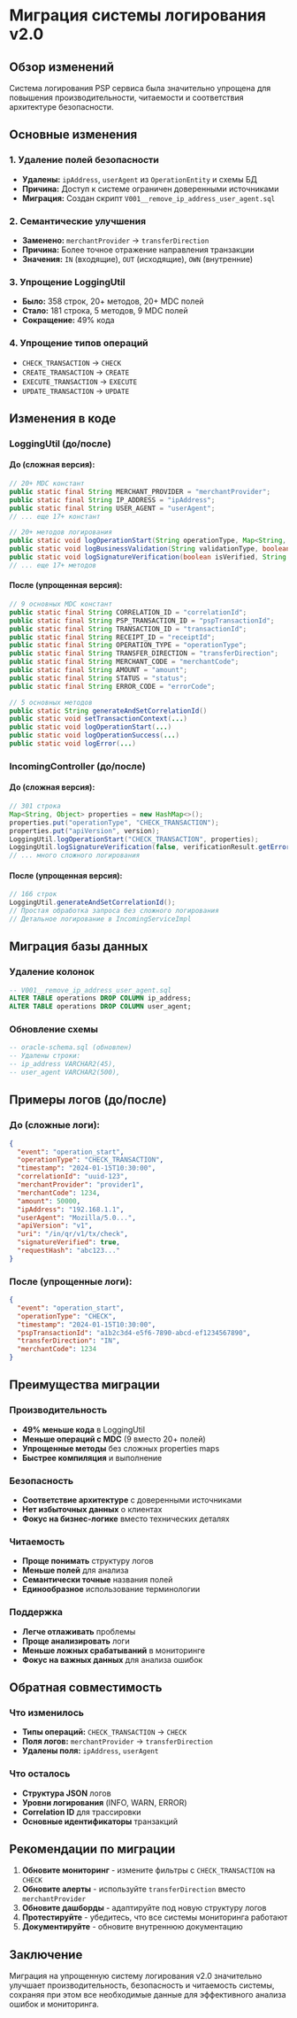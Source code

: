 # Миграция системы логирования v2.0

## Обзор изменений

Система логирования PSP сервиса была значительно упрощена для повышения производительности, читаемости и соответствия архитектуре безопасности.

## Основные изменения

### 1. Удаление полей безопасности
- **Удалены:** `ipAddress`, `userAgent` из `OperationEntity` и схемы БД
- **Причина:** Доступ к системе ограничен доверенными источниками
- **Миграция:** Создан скрипт `V001__remove_ip_address_user_agent.sql`

### 2. Семантические улучшения
- **Заменено:** `merchantProvider` → `transferDirection`
- **Причина:** Более точное отражение направления транзакции
- **Значения:** `IN` (входящие), `OUT` (исходящие), `OWN` (внутренние)

### 3. Упрощение LoggingUtil
- **Было:** 358 строк, 20+ методов, 20+ MDC полей
- **Стало:** 181 строка, 5 методов, 9 MDC полей
- **Сокращение:** 49% кода

### 4. Упрощение типов операций
- `CHECK_TRANSACTION` → `CHECK`
- `CREATE_TRANSACTION` → `CREATE`
- `EXECUTE_TRANSACTION` → `EXECUTE`
- `UPDATE_TRANSACTION` → `UPDATE`

## Изменения в коде

### LoggingUtil (до/после)

#### До (сложная версия):
```java
// 20+ MDC констант
public static final String MERCHANT_PROVIDER = "merchantProvider";
public static final String IP_ADDRESS = "ipAddress";
public static final String USER_AGENT = "userAgent";
// ... еще 17+ констант

// 20+ методов логирования
public static void logOperationStart(String operationType, Map<String, Object> properties)
public static void logBusinessValidation(String validationType, boolean isValid, String details, Map<String, Object> properties)
public static void logSignatureVerification(boolean isVerified, String details, Map<String, Object> properties)
// ... еще 17+ методов
```

#### После (упрощенная версия):
```java
// 9 основных MDC констант
public static final String CORRELATION_ID = "correlationId";
public static final String PSP_TRANSACTION_ID = "pspTransactionId";
public static final String TRANSACTION_ID = "transactionId";
public static final String RECEIPT_ID = "receiptId";
public static final String OPERATION_TYPE = "operationType";
public static final String TRANSFER_DIRECTION = "transferDirection";
public static final String MERCHANT_CODE = "merchantCode";
public static final String AMOUNT = "amount";
public static final String STATUS = "status";
public static final String ERROR_CODE = "errorCode";

// 5 основных методов
public static String generateAndSetCorrelationId()
public static void setTransactionContext(...)
public static void logOperationStart(...)
public static void logOperationSuccess(...)
public static void logError(...)
```

### IncomingController (до/после)

#### До (сложная версия):
```java
// 301 строка
Map<String, Object> properties = new HashMap<>();
properties.put("operationType", "CHECK_TRANSACTION");
properties.put("apiVersion", version);
LoggingUtil.logOperationStart("CHECK_TRANSACTION", properties);
LoggingUtil.logSignatureVerification(false, verificationResult.getErrorMessage(), properties);
// ... много сложного логирования
```

#### После (упрощенная версия):
```java
// 166 строк
LoggingUtil.generateAndSetCorrelationId();
// Простая обработка запроса без сложного логирования
// Детальное логирование в IncomingServiceImpl
```

## Миграция базы данных

### Удаление колонок
```sql
-- V001__remove_ip_address_user_agent.sql
ALTER TABLE operations DROP COLUMN ip_address;
ALTER TABLE operations DROP COLUMN user_agent;
```

### Обновление схемы
```sql
-- oracle-schema.sql (обновлен)
-- Удалены строки:
-- ip_address VARCHAR2(45),
-- user_agent VARCHAR2(500),
```

## Примеры логов (до/после)

### До (сложные логи):
```json
{
  "event": "operation_start",
  "operationType": "CHECK_TRANSACTION",
  "timestamp": "2024-01-15T10:30:00",
  "correlationId": "uuid-123",
  "merchantProvider": "provider1",
  "merchantCode": 1234,
  "amount": 50000,
  "ipAddress": "192.168.1.1",
  "userAgent": "Mozilla/5.0...",
  "apiVersion": "v1",
  "uri": "/in/qr/v1/tx/check",
  "signatureVerified": true,
  "requestHash": "abc123..."
}
```

### После (упрощенные логи):
```json
{
  "event": "operation_start",
  "operationType": "CHECK",
  "timestamp": "2024-01-15T10:30:00",
  "pspTransactionId": "a1b2c3d4-e5f6-7890-abcd-ef1234567890",
  "transferDirection": "IN",
  "merchantCode": 1234
}
```

## Преимущества миграции

### Производительность
- **49% меньше кода** в LoggingUtil
- **Меньше операций с MDC** (9 вместо 20+ полей)
- **Упрощенные методы** без сложных properties maps
- **Быстрее компиляция** и выполнение

### Безопасность
- **Соответствие архитектуре** с доверенными источниками
- **Нет избыточных данных** о клиентах
- **Фокус на бизнес-логике** вместо технических деталях

### Читаемость
- **Проще понимать** структуру логов
- **Меньше полей** для анализа
- **Семантически точные** названия полей
- **Единообразное** использование терминологии

### Поддержка
- **Легче отлаживать** проблемы
- **Проще анализировать** логи
- **Меньше ложных срабатываний** в мониторинге
- **Фокус на важных данных** для анализа ошибок

## Обратная совместимость

### Что изменилось
- **Типы операций:** `CHECK_TRANSACTION` → `CHECK`
- **Поля логов:** `merchantProvider` → `transferDirection`
- **Удалены поля:** `ipAddress`, `userAgent`

### Что осталось
- **Структура JSON** логов
- **Уровни логирования** (INFO, WARN, ERROR)
- **Correlation ID** для трассировки
- **Основные идентификаторы** транзакций

## Рекомендации по миграции

1. **Обновите мониторинг** - измените фильтры с `CHECK_TRANSACTION` на `CHECK`
2. **Обновите алерты** - используйте `transferDirection` вместо `merchantProvider`
3. **Обновите дашборды** - адаптируйте под новую структуру логов
4. **Протестируйте** - убедитесь, что все системы мониторинга работают
5. **Документируйте** - обновите внутреннюю документацию

## Заключение

Миграция на упрощенную систему логирования v2.0 значительно улучшает производительность, безопасность и читаемость системы, сохраняя при этом все необходимые данные для эффективного анализа ошибок и мониторинга.
